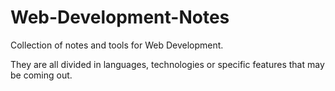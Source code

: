 # Web-Development-Notes

Collection of notes and tools for Web Development.

They are all divided in languages, technologies or specific features that may be coming out.
